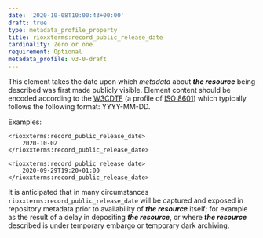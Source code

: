 ```yaml
---
date: '2020-10-08T10:00:43+00:00'
draft: true
type: metadata_profile_property
title: rioxxterms:record_public_release_date
cardinality: Zero or one
requirement: Optional
metadata_profile: v3-0-draft
---
```

This element takes the date upon which *metadata* about ***the resource*** being described was first made publicly visible. Element content should be encoded according to the [W3CDTF](https://www.w3.org/TR/NOTE-datetime) (a profile of [ISO 8601](https://www.iso.org/standard/40874.html)) which typically follows the following format: YYYY-MM-DD.

Examples:

    <rioxxterms:record_public_release_date>
        2020-10-02
    </rioxxterms:record_public_release_date>
    
    <rioxxterms:record_public_release_date>
        2020-09-29T19:20+01:00
    </rioxxterms:record_public_release_date>

It is anticipated that in many circumstances `rioxxterms:record_public_release_date` will be captured and exposed in repository metadata prior to availability of ***the resource*** itself; for example as the result of a delay in depositing ***the resource***, or where ***the resource*** described is under temporary embargo or temporary dark archiving. 

